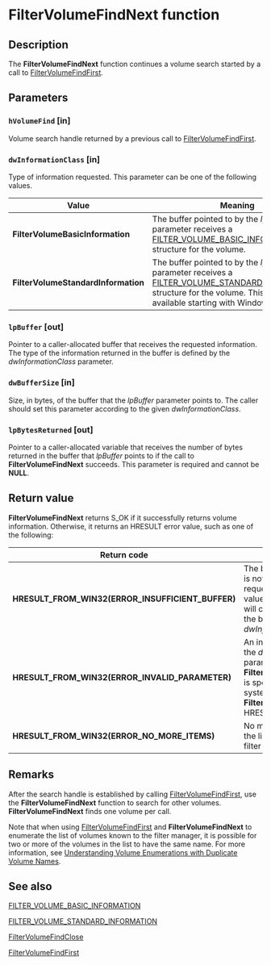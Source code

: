# FilterVolumeFindNext function

## Description

The **FilterVolumeFindNext** function continues a volume search started by a call to [FilterVolumeFindFirst](https://learn.microsoft.com/windows/desktop/api/fltuser/nf-fltuser-filtervolumefindfirst).

## Parameters

### `hVolumeFind` [in]

Volume search handle returned by a previous call to [FilterVolumeFindFirst](https://learn.microsoft.com/windows/desktop/api/fltuser/nf-fltuser-filtervolumefindfirst).

### `dwInformationClass` [in]

Type of information requested. This parameter can be one of the following values.

| Value | Meaning |
| --- | --- |
| **FilterVolumeBasicInformation** | The buffer pointed to by the *lpBuffer* parameter receives a [FILTER_VOLUME_BASIC_INFORMATION](https://learn.microsoft.com/windows-hardware/drivers/ddi/content/fltuserstructures/ns-fltuserstructures-_filter_volume_basic_information) structure for the volume. |
| **FilterVolumeStandardInformation** | The buffer pointed to by the *lpBuffer* parameter receives a [FILTER_VOLUME_STANDARD_INFORMATION](https://learn.microsoft.com/windows-hardware/drivers/ddi/content/fltuserstructures/ns-fltuserstructures-_filter_volume_standard_information) structure for the volume. This structure is available starting with Windows Vista. |

### `lpBuffer` [out]

Pointer to a caller-allocated buffer that receives the requested information. The type of the information returned in the buffer is defined by the *dwInformationClass* parameter.

### `dwBufferSize` [in]

Size, in bytes, of the buffer that the *lpBuffer* parameter points to. The caller should set this parameter according to the given *dwInformationClass*.

### `lpBytesReturned` [out]

Pointer to a caller-allocated variable that receives the number of bytes returned in the buffer that *lpBuffer* points to if the call to **FilterVolumeFindNext** succeeds. This parameter is required and cannot be **NULL**.

## Return value

**FilterVolumeFindNext** returns S_OK if it successfully returns volume information. Otherwise, it returns an HRESULT error value, such as one of the following:

| Return code | Description |
| --- | --- |
| **HRESULT_FROM_WIN32(ERROR_INSUFFICIENT_BUFFER)** | The buffer pointed to by *lpBuffer* is not large enough to contain the requested information. When this value is returned, *lpBytesReturned* will contain the size, in bytes, of the buffer required for the given *dwInformationClass* structure. |
| **HRESULT_FROM_WIN32(ERROR_INVALID_PARAMETER)** | An invalid value was specified for the *dwInformationClass* parameter. For example, if **FilterVolumeStandardInformation** is specified for an operating system prior to Windows Vista, **FilterVolumeFindNext** returns this HRESULT value. |
| **HRESULT_FROM_WIN32(ERROR_NO_MORE_ITEMS)** | No more volumes were found in the list of volumes known to the filter manager. |

## Remarks

After the search handle is established by calling [FilterVolumeFindFirst](https://learn.microsoft.com/windows/desktop/api/fltuser/nf-fltuser-filtervolumefindfirst), use the **FilterVolumeFindNext** function to search for other volumes. **FilterVolumeFindNext** finds one volume per call.

Note that when using [FilterVolumeFindFirst](https://learn.microsoft.com/windows/desktop/api/fltuser/nf-fltuser-filtervolumefindfirst) and **FilterVolumeFindNext** to enumerate the list of volumes known to the filter manager, it is possible for two or more of the volumes in the list to have the same name. For more information, see [Understanding Volume Enumerations with Duplicate Volume Names](https://learn.microsoft.com/windows-hardware/drivers/ifs/understanding-volume-enumerations-with-duplicate-volume-names).

## See also

[FILTER_VOLUME_BASIC_INFORMATION](https://learn.microsoft.com/windows-hardware/drivers/ddi/content/fltuserstructures/ns-fltuserstructures-_filter_volume_basic_information)

[FILTER_VOLUME_STANDARD_INFORMATION](https://learn.microsoft.com/windows-hardware/drivers/ddi/content/fltuserstructures/ns-fltuserstructures-_filter_volume_standard_information)

[FilterVolumeFindClose](https://learn.microsoft.com/windows/desktop/api/fltuser/nf-fltuser-filtervolumefindclose)

[FilterVolumeFindFirst](https://learn.microsoft.com/windows/desktop/api/fltuser/nf-fltuser-filtervolumefindfirst)